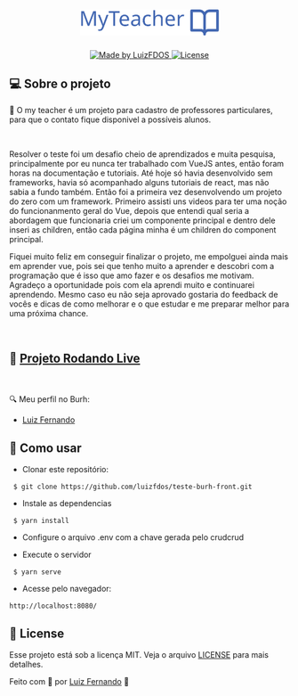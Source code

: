 <h1 align="center">
  <a href="https://my-teacher.vercel.app"><img alt="My-teacher" title="#my-teacher" src="src/assets/logo.svg" width="250px" /></a>
    
</h1>
<p align="center">
  <a href="https://luizfdos.github.io/">
    <img alt="Made by LuizFDOS" src="https://img.shields.io/badge/made%20by-LuizFDOS-%23F8952D">
  </a>
  <a href="LICENSE" >
    <img alt="License" src="https://img.shields.io/badge/license-MIT-%23F8952D">
  </a>
</p>

## 💻 Sobre o projeto

📖  O my teacher é um projeto para cadastro de professores particulares, para que o contato fique disponivel a possíveis alunos. 

<br>

Resolver o teste foi um desafio cheio de aprendizados e muita pesquisa, principalmente por eu nunca ter trabalhado com VueJS antes, então foram horas na documentação e tutoriais. Até hoje só havia desenvolvido sem frameworks, havia só acompanhado alguns tutoriais de react, mas não sabia a fundo também. Então foi a primeira vez desenvolvendo um projeto do zero com um framework. Primeiro assisti uns videos para ter uma noção do funcionanmento geral do Vue, depois que entendi qual seria a abordagem que funcionaria criei um componente principal e dentro dele inseri as children, então cada página minha é um children do component principal.
<p> Fiquei muito feliz em conseguir finalizar o projeto, me empolguei ainda mais em aprender vue, pois sei que tenho muito a aprender e descobri com a programação que é isso que amo fazer e os desafios me motivam. Agradeço a oportunidade pois com ela aprendi muito e continuarei aprendendo. Mesmo caso eu não seja aprovado gostaria do feedback de vocês e dicas de como melhorar e o que estudar e me preparar melhor para uma próxima chance.</p>


<br>

## 🚀 [Projeto Rodando Live](https://my-teacher.vercel.app)
<br>
<br>
🔍 Meu perfil no Burh:

- [Luiz Fernando](https://burh.com.br/luizsoares8)


## :construction_worker: Como usar 
- Clonar este repositório:
```
 $ git clone https://github.com/luizfdos/teste-burh-front.git
```
- Instale as dependencias
```
 $ yarn install
```
- Configure o arquivo .env com a chave gerada pelo crudcrud

- Execute o servidor
```
 $ yarn serve
```
- Acesse pelo navegador:
```
http://localhost:8080/
```
## :closed_book: License

Esse projeto está sob a licença MIT. Veja o arquivo [LICENSE](/LICENSE) para mais detalhes.


Feito com :purple_heart: por [Luiz Fernando](https://luizfdos.github.io) 🚀


